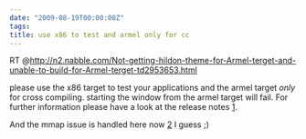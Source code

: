 ```yaml
---
date: "2009-08-19T00:00:00Z"
tags: 
title: use x86 to test and armel only for cc
---
```


RT @<http://n2.nabble.com/Not-getting-hildon-theme-for-Armel-terget-and-unable-to-build-for-Armel-terget-td2953653.html>

please use the x86 target to test your applications and the armel target *only*
for cross compiling. starting the window from the armel target will fail. For
further information please have a look at the release notes [1].

And the mmap issue is handled here now [2] I guess ;)

[1]: http://repository.maemo.org/stable/4.1.2/maemo-sdk-relnotes_4.1.2.txt
[2]: http://maemo.org/community/maemo-developers/not_able_to_build_application_for_armel_terget
